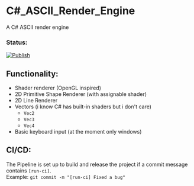 # C#_ASCII_Render_Engine
A C# ASCII render engine

### Status:

[![Publish](https://github.com/Kevin-Dohmen-Projects/ASCII_Render_Engine/actions/workflows/publish.yml/badge.svg)](https://github.com/Kevin-Dohmen-Projects/ASCII_Render_Engine/actions/workflows/publish.yml)

## Functionality:

- Shader renderer (OpenGL inspired)
- 2D Primitive Shape Renderer (with assignable shader)
- 2D Line Renderer
- Vectors (i know C# has built-in shaders but i don't care)
  - `Vec2`
  - `Vec3`
  - `Vec4`
- Basic keyboard input (at the moment only windows)

## CI/CD:

The Pipeline is set up to build and release the project if a commit message contains `[run-ci]`.  
Example: `git commit -m "[run-ci] Fixed a bug"`
